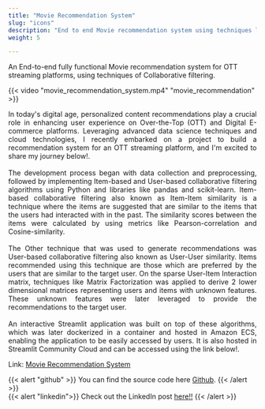 ```yaml
---
title: "Movie Recommendation System"
slug: "icons"
description: "End to end Movie recommendation system using techniques like Item-based collaborative filtering and User-based collaborative filtering."
weight: 5

---
```


An End-to-end fully functional Movie recommendation system for OTT streaming platforms, using techniques of Collaborative filtering.

{{< video "movie_recommendation_system.mp4" "movie_recommendation" >}}
<br>
<div align="justify">In today's digital age, personalized content recommendations play a crucial role in enhancing user experience on Over-the-Top (OTT) and Digital E-commerce platforms. Leveraging advanced data science techniques and cloud technologies, I recently embarked on a project to build a recommendation system for an OTT streaming platform, and I'm excited to share my journey below!.</div>
<br>
<div align='justify'>The development process began with data collection and preprocessing, followed by implementing Item-based and User-based collaborative filtering algorithms using Python and libraries like pandas and scikit-learn. Item-based collaborative filtering also known as Item-Item similarity is a technique where the items are suggested that are similar to the items that the users had interacted with in the past. The similarity scores between the items were calculated by using metrics like Pearson-correlation and Cosine-similarity.</div>
<br>
<div align="justify">The Other technique that was used to generate recommendations was User-based collaborative filtering also known as User-User similarity. Items recommended using this technique are those which are preferred by the users that are similar to the target user. On the sparse User-Item Interaction matrix, techniques like Matrix Factorization was applied to derive 2 lower dimensional matrices representing users and items with unknown features. These unknown features were later leveraged to provide the recommendations to the target user.</div>
<br>
<div align="justify">An interactive Streamlit application was built on top of these algorithms, which was later dockerized in a container and hosted in Amazon ECS, enabling the application to be easily accessed by users. It is also hosted in Streamlit Community Cloud and can be accessed using the link below!.</div>

Link: [Movie Recommendation System](https://recommendationsystem-ak.streamlit.app/)

{{< alert "github" >}}
You can find the source code here [Github](https://github.com/Akash080799/Recommendation_System).
{{< /alert >}}
<br>
{{< alert "linkedin">}}
Check out the LinkedIn post [here!!](https://www.linkedin.com/posts/aksivakumar_movierecommendation-datascience-streamlit-activity-7190048748775903234-o_Cq?utm_source=share&utm_medium=member_desktop)
{{< /alert >}}
